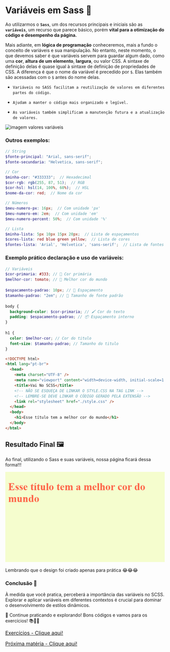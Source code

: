 <h1>Variáveis em Sass 🎨</h1>

Ao utilizarmos o **`Sass`**, um dos recursos principais e iniciais são as **`variáveis`**, um recurso que parece básico, porém **vital para a otimização do código e desempenho da página.**

Mais adiante, em **lógica de programação** conheceremos, mais a fundo o conceito de variáveis e sua manipulação. No entanto, neste momento, o que devemos saber é que variáveis servem para guardar algum dado, como uma **cor**, **altura de um elemento**, **largura**, ou valor CSS. A sintaxe de definição delas é quase igual à sintaxe de definição de propriedades de CSS. A diferença é que o nome da variável é precedido por `$`. Elas também são acessadas com o `$` antes do nome delas.

- `Variáveis no SASS facilitam a reutilização de valores em diferentes partes do código.`

- `Ajudam a manter o código mais organizado e legível.`

- `As variáveis também simplificam a manutenção futura e a atualização de valores.`

<img src="./assets/Variáveis.png" alt="imagem valores variáveis"/>

<h3>Outros exemplos:</h3>

```scss
// String
$fonte-principal: "Arial, sans-serif";
$fonte-secundaria: "Helvetica, sans-serif";
```
```scss
// Cor
$minha-cor: "#333333";  // Hexadecimal
$cor-rgb: rgb(255, 87, 51);  // RGB
$cor-hsl: hsl(14, 100%, 60%);  // HSL
$nome-da-cor: red;  // Nome da cor
```
```scss
// Números
$meu-numero-px: 16px;  // Com unidade 'px'
$meu-numero-em: 2em;  // Com unidade 'em'
$meu-numero-percent: 50%;  // Com unidade '%'
```
```scss
// Lista
$minha-lista: 5px 10px 15px 20px;  // Lista de espaçamentos
$cores-lista: red blue green yellow;  // Lista de cores
$fontes-lista: 'Arial', 'Helvetica', 'sans-serif';  // Lista de fontes
```

<h3>Exemplo prático declaração e uso de variáveis:</h3>

```scss
// Variáveis
$cor-primaria: #333; // 🎨 Cor primária
$melhor-cor: tomato; // 🎨 Melhor cor do mundo

$espacamento-padrao: 10px; // 📏 Espaçamento
$tamanho-padrao: "2em"; // 📏 Tamanho de fonte padrão

body {
  background-color: $cor-primaria; // 🖌️ Cor do texto
  padding: $espacamento-padrao; // 📦 Espaçamento interno
}

h1 {
  color: $melhor-cor; // Cor do titulo
  font-size: $tamanho-padrao; // Tamanho do titulo
}
```

```html
<!DOCTYPE html>
<html lang="pt-br">
  <head>
    <meta charset="UTF-8" />
    <meta name="viewport" content="width=device-width, initial-scale=1.0" />
    <title>Vai No SCSS</title>
    <!-- NÃO SE ESQUEÇA DE LINKAR O STYLE.CSS NA TAG LINK -->
    <!-- LEMBRE-SE DEVE LINKAR O CÓDIGO GERADO PELA EXTENSÃO -->
    <link rel="stylesheet" href="./style.css" />
  </head>
  <body>
    <h1>Esse título tem a melhor cor do mundo</h1>
  </body>
</html>
```

## Resultado Final 🖼️

Ao final, utilizando o Sass e suas variáveis, nossa página ficará dessa forma!!!

<img src="./assets/pagina_variaveis.png" alt="Imagem página finalizada" />

Lembrando que o design foi criado apenas para prática 😂😂😂

### Conclusão 🏁

À medida que você pratica, perceberá a importância das variáveis no SCSS. Explorar e aplicar variáveis em diferentes contextos é crucial para dominar o desenvolvimento de estilos dinâmicos.

🚀 Continue praticando e explorando! Bons códigos e vamos para os exercícios! 📚👨‍💻

<a href="./Exercicios/2. Variáveis em Sass.md" style="font-size:16px;">Exercícios - Clique aqui!</a>

<a href="./04. Nesting em Sass.md" style="font-size:16px;">Próxima matéria - Clique aqui!</a>

